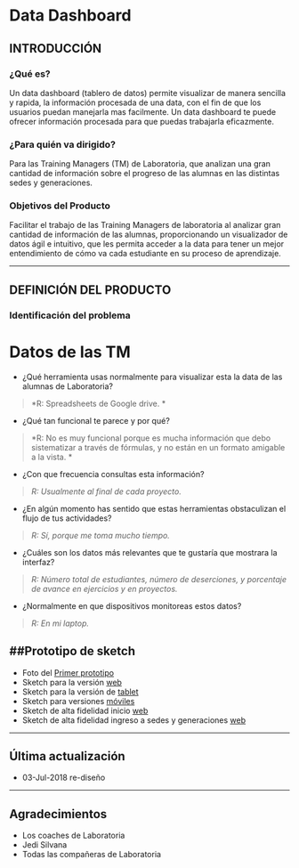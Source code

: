 # Data Dashboard

## INTRODUCCIÓN
### ¿Qué es?
Un data dashboard (tablero de datos) permite visualizar de manera sencilla y rapida, la información procesada de una data, con el fin de que los usuarios puedan manejarla mas facilmente.
Un data dashboard te puede ofrecer información procesada para que puedas trabajarla eficazmente.

### ¿Para quién va dirigido?
Para las Training Managers (TM) de Laboratoria, que analizan una gran cantidad de información sobre el progreso de las alumnas en las distintas sedes y generaciones.

### Objetivos del Producto
Facilitar el trabajo de las Training Managers de laboratoria al analizar gran cantidad de información de las alumnas, proporcionando un visualizador de datos ágil e intuitivo, que les permita acceder a la data para tener un mejor entendimiento de cómo va cada estudiante en su proceso de aprendizaje.

----

## DEFINICIÓN DEL PRODUCTO

### Identificación del problema
# Datos de las TM

* ¿Qué herramienta usas normalmente para visualizar esta la data de las alumnas de Laboratoria?

>*R: Spreadsheets de Google drive. *

* ¿Qué tan funcional te parece y por qué?

>*R: No es muy funcional porque es mucha información que debo sistematizar a través de fórmulas, y no están en un formato amigable a la vista. *

* ¿Con que frecuencia consultas esta información?    

>*R: Usualmente al final de cada proyecto.*

* ¿En algún momento has sentido que estas herramientas obstaculizan el flujo de tus actividades?

>*R: Sí, porque me toma mucho tiempo.*

* ¿Cuáles son los datos más relevantes que te gustaría que mostrara la interfaz?

>*R: Número total de estudiantes, número de deserciones, y porcentaje de avance en ejercicios y en proyectos.*

* ¿Normalmente en que dispositivos monitoreas estos datos?

>*R: En mi laptop.*



##Prototipo de sketch
----
* Foto del [Primer prototipo](https://photos.app.goo.gl/t2tRZaU243hLqXxP6)
* Sketch para la versión [web](https://photos.app.goo.gl/ejrssZ2U6TfteCzB6)
* Sketch para la versión de [tablet](https://photos.app.goo.gl/Q978VjW2GFVEMPcE9)
* Sketch para versiones [móviles](https://photos.app.goo.gl/yvCkJY7zxNaXLTCV6)
* Sketch de alta fidelidad inicio [web](https://photos.app.goo.gl/LmRR6vmsn9uXK1728)
* Sketch de alta fidelidad ingreso a sedes y generaciones [web](https://photos.app.goo.gl/qu8jxZGk6fvL8Sup6)

----
## Última actualización
* 03-Jul-2018 re-diseño

----
## Agradecimientos
* Los coaches de Laboratoria
* Jedi Silvana
* Todas las compañeras de Laboratoria
